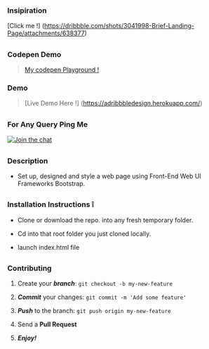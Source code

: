 
### Insipiration 

[Click me !] (https://dribbble.com/shots/3041998-Brief-Landing-Page/attachments/638377)

##

### Codepen Demo

> [My codepen Playground !](http://codepen.io/divyanshu-rawat/pen/ZpdQQB)

### Demo 

> [Live Demo Here !] (https://adribbbledesign.herokuapp.com/)

##

### For Any Query Ping Me

[![Join the chat](https://img.shields.io/badge/gitter-join%20chat%20%E2%86%92-brightgreen.svg)](https://gitter.im/divyanshu001)

##

### Description 

* Set up, designed and style a web page using Front-End Web UI Frameworks Bootstrap.

##

### Installation Instructions :grey_exclamation:

* Clone or download the repo. into any fresh temporary folder.

* Cd into that root folder you just cloned locally.

* launch index.html file 

##

### Contributing

1. Create your **_branch_**: `git checkout -b my-new-feature`

2. **_Commit_** your changes: `git commit -m 'Add some feature'`

3. **_Push_** to the branch: `git push origin my-new-feature`

4. Send a **Pull Request**

5. **_Enjoy!_**

##
